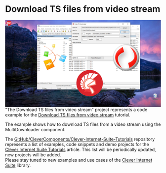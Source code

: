 # Download TS files from video stream

<img align="left" src="Images\VideoTSDownloader.jpg"/>

"The Download TS files from video stream" project represents a code example for the [Download TS files from video stream](https://www.clevercomponents.com/portal/kb/a163/download-ts-files-from-video-stream.aspx) tutorial.   

The example shows how to download TS files from a video stream using the MultiDownloader component.

The [GitHub/CleverComponents/Clever-Internet-Suite-Tutorials](https://github.com/CleverComponents/Clever-Internet-Suite-Tutorials) repository represents a list of examples, code snippets and demo projects for the [Clever Internet Suite Tutorials](https://www.clevercomponents.com/articles/article035/) article. This list will be periodically updated, new projects will be added.   
Please stay tuned to new examples and use cases of the [Clever Internet Suite](https://www.clevercomponents.com/products/inetsuite/) library.
